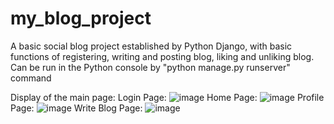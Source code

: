 # my_blog_project

A basic social blog project established by Python Django, with basic functions of registering, writing and posting blog, liking and unliking blog.
Can be run in the Python console by "python manage.py runserver" command

Display of the main page:
Login Page:
![image](https://user-images.githubusercontent.com/36254120/143314776-939ae16d-8f1f-47e6-8556-d157bfb747b8.png)
Home Page:
![image](https://user-images.githubusercontent.com/36254120/143314806-ec5af263-2cce-4d4e-aa90-109ac8edfd09.png)
Profile Page:
![image](https://user-images.githubusercontent.com/36254120/143314876-dfdddb55-907b-4b00-8eeb-189835015b99.png)
Write Blog Page:
![image](https://user-images.githubusercontent.com/36254120/143314899-851e8dd7-b153-4ec0-beca-e2d684a44895.png)
